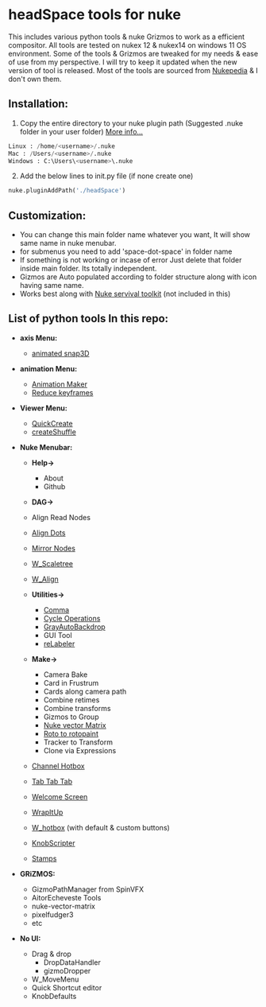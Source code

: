 # headSpace tools for nuke
   This includes various python tools & nuke Grizmos to work as a efficient compositor. All tools are tested on nukex 12 & nukex14 on windows 11 OS environment. Some of the tools & Grizmos are tweaked for my needs & ease of use from my perspective. I will try to keep it updated when the new version of tool is released. Most of the tools are sourced from [Nukepedia](https://www.nukepedia.com/) & I don't own them.

## Installation:
 1. Copy the entire directory to your nuke plugin path (Suggested .nuke folder in your user folder) [More info...](https://support.foundry.com/hc/en-us/articles/207271649-Q100048-Nuke-Directory-Locations)
   ```python
   Linux : /home/<username>/.nuke
   Mac : /Users/<username>/.nuke
   Windows : C:\Users\<username>\.nuke
   ```

 2. Add the below lines to init.py file (if none create one)
   ```python
   nuke.pluginAddPath('./headSpace')
   ```
 

## Customization:
- You can change this main folder name whatever you want, It will show same name in nuke menubar.
- for submenus you need to add 'space-dot-space' in folder name
- If something is not working or incase of error Just delete that folder inside main folder. Its totally independent.
- Gizmos are Auto populated according to folder structure along with icon having same name.
- Works best along with [Nuke servival toolkit](https://github.com/CreativeLyons/NukeSurvivalToolkit_publicRelease) (not included in this)

## List of python tools In this repo:

- **axis Menu:**
  - [animated snap3D](http://www.nukepedia.com/python/3d/animatedsnap3d)

- **animation Menu:**
  - [Animation Maker](https://www.nukepedia.com/python/ui/animation-maker/) 
  - [Reduce keyframes](https://richardfrazer.com/tools-tutorials/keyframe-reduction-script-for-nuke/) 

- **Viewer Menu:**
  - [QuickCreate](https://www.nukepedia.com/python/ui/quickcreate-for-nuke) 
  - [createShuffle](https://www.nukepedia.com/python/nodegraph/shufflefromviewer) 

- **Nuke Menubar:**
  - **Help->**
    - About
    - Github
  - **DAG->**
   - Align Read Nodes
   - [Align Dots](https://www.nukepedia.com/python/nodegraph/aligndots) 
   - [Mirror Nodes](https://www.nukepedia.com/python/nodegraph/mirrornodes) 
   - [W_Scaletree](https://www.nukepedia.com/python/nodegraph/w_scaletree) 
   - [W_Align](https://www.nukepedia.com/python/nodegraph/w_smartalign)

  - **Utilities->**
    - [Comma](https://www.nukepedia.com/gizmos/other/comma) 
    - [Cycle Operations](https://www.nukepedia.com/python/nodegraph/cycleoperations) 
    - [GrayAutoBackdrop](https://www.nukepedia.com/python/nodegraph/grayautobackdrop) 
    - GUI Tool
    - [reLabeler](https://www.nukepedia.com/python/nodegraph/ku_labler) 

  - **Make->**
    - Camera Bake
    - Card in Frustrum
    - Cards along camera path
    - Combine retimes
    - Combine transforms
    - Gizmos to Group
    - [Nuke vector Matrix](https://erwanleroy.com/nuke-vector-matrix-toolset-beta-release/)
    - [Roto to rotopaint](https://www.nukepedia.com/python/nodegraph/roto-to-rotopaint)
    - Tracker to Transform
    - Clone via Expressions

  - [Channel Hotbox](https://www.nukepedia.com/python/ui/channel-hotbox)
  - [Tab Tab Tab](http://www.nukepedia.com/python/ui/tabtabtab) 
  - [Welcome Screen](http://www.nukepedia.com/python/ui/welcomescreen) 
  - [WrapItUp](https://maxvanleeuwen.com/project/collect-nuke-scripts-wrapitup/) 
  - [W_hotbox](https://www.nukepedia.com/python/ui/w_hotbox)   (with default & custom buttons)
  - [KnobScripter](https://github.com/adrianpueyo/KnobScripter/tree/release-v3.0.0) 
  - [Stamps](https://adrianpueyo.com/stamps/) 


- **GRiZMOS:**
  - GizmoPathManager from SpinVFX
  - AitorEcheveste Tools
  - nuke-vector-matrix
  - pixelfudger3
  - etc

- **No UI:**
  - Drag & drop
    - DropDataHandler
    - gizmoDropper
  - W_MoveMenu
  - Quick Shortcut editor
  - KnobDefaults



